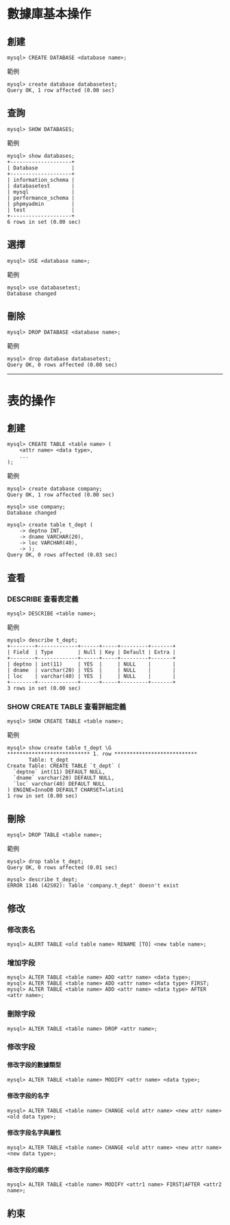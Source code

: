 # 數據庫基本操作

## 創建

    mysql> CREATE DATABASE <database name>;

 範例
 
    mysql> create database databasetest;
    Query OK, 1 row affected (0.00 sec)

## 查詢

    mysql> SHOW DATABASES;

範例

    mysql> show databases;
    +--------------------+
    | Database           |
    +--------------------+
    | information_schema |
    | databasetest       |
    | mysql              |
    | performance_schema |
    | phpmyadmin         |
    | test               |
    +--------------------+
    6 rows in set (0.00 sec)

## 選擇

    mysql> USE <database name>;

範例

    mysql> use databasetest;
    Database changed

## 刪除

    mysql> DROP DATABASE <database name>;

範例

    mysql> drop database databasetest;
    Query OK, 0 rows affected (0.00 sec)

---

# 表的操作

## 創建

    mysql> CREATE TABLE <table name> (
        <attr name> <data type>,
        ...
    );

範例

    mysql> create database company;
    Query OK, 1 row affected (0.00 sec)
    
    mysql> use company;
    Database changed

    mysql> create table t_dept (
        -> deptno INT,
        -> dname VARCHAR(20),
        -> loc VARCHAR(40),
        -> );
    Query OK, 0 rows affected (0.03 sec)
    
## 查看

### DESCRIBE 查看表定義

    mysql> DESCRIBE <table name>;

範例

    mysql> describe t_dept;
    +--------+-------------+------+-----+---------+-------+
    | Field  | Type        | Null | Key | Default | Extra |
    +--------+-------------+------+-----+---------+-------+
    | deptno | int(11)     | YES  |     | NULL    |       |
    | dname  | varchar(20) | YES  |     | NULL    |       |
    | loc    | varchar(40) | YES  |     | NULL    |       |
    +--------+-------------+------+-----+---------+-------+
    3 rows in set (0.00 sec)

### SHOW CREATE TABLE 查看詳細定義

    mysql> SHOW CREATE TABLE <table name>;

範例

    mysql> show create table t_dept \G
    *************************** 1. row ***************************
           Table: t_dept
    Create Table: CREATE TABLE `t_dept` (
      `deptno` int(11) DEFAULT NULL,
      `dname` varchar(20) DEFAULT NULL,
      `loc` varchar(40) DEFAULT NULL
    ) ENGINE=InnoDB DEFAULT CHARSET=latin1
    1 row in set (0.00 sec)

## 刪除

    mysql> DROP TABLE <table name>;

範例

    mysql> drop table t_dept;
    Query OK, 0 rows affected (0.01 sec)
    
    mysql> describe t_dept;
    ERROR 1146 (42S02): Table 'company.t_dept' doesn't exist

## 修改

### 修改表名

    mysql> ALERT TABLE <old table name> RENAME [TO] <new table name>;

### 增加字段

    mysql> ALTER TABLE <table name> ADD <attr name> <data type>;
    mysql> ALTER TABLE <table name> ADD <attr name> <data type> FIRST;
    mysql> ALTER TABLE <table name> ADD <attr name> <data type> AFTER <attr name>;

### 刪除字段

    mysql> ALTER TABLE <table name> DROP <attr name>;

### 修改字段

#### 修改字段的數據類型

    mysql> ALTER TABLE <table name> MODIFY <attr name> <data type>;
    
#### 修改字段的名字

    mysql> ALTER TABLE <table name> CHANGE <old attr name> <new attr name> <old data type>;

#### 修改字段名字與屬性

    mysql> ALTER TABLE <table name> CHANGE <old attr name> <new attr name> <new data type>;

#### 修改字段的順序

    mysql> ALTER TABLE <table name> MODIFY <attr1 name> FIRST|AFTER <attr2 name>;

## 約束
